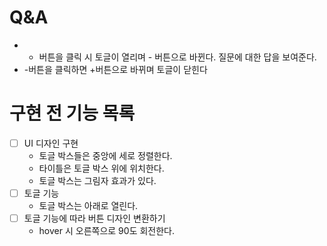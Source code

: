 # Q&A

- - 버튼을 클릭 시 토글이 열리며 - 버튼으로 바뀐다. 질문에 대한 답을 보여준다.
- -버튼을 클릭하면 +버튼으로 바뀌며 토글이 닫힌다

# 구현 전 기능 목록

- [ ] UI 디자인 구현
  - 토글 박스들은 중앙에 세로 정렬한다.
  - 타이틀은 토글 박스 위에 위치한다.
  - 토글 박스는 그림자 효과가 있다.
- [ ] 토글 기능
  - 토글 박스는 아래로 열린다.
- [ ] 토글 기능에 따라 버튼 디자인 변환하기
  - hover 시 오른쪽으로 90도 회전한다.
